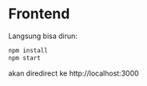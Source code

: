 # Frontend

Langsung bisa dirun:

```bash
npm install
npm start
```

akan diredirect ke http://localhost:3000